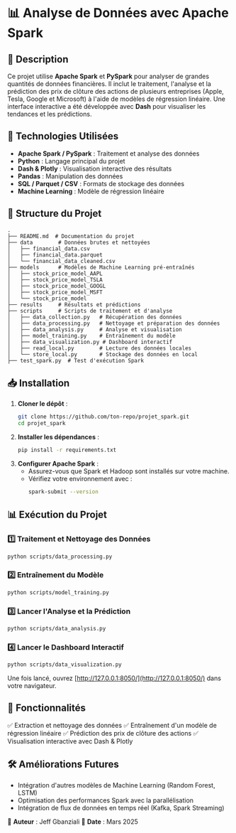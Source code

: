 # 📊 Analyse de Données avec Apache Spark

## 📌 Description
Ce projet utilise **Apache Spark** et **PySpark** pour analyser de grandes quantités de données financières. Il inclut le traitement, l'analyse et la prédiction des prix de clôture des actions de plusieurs entreprises (Apple, Tesla, Google et Microsoft) à l'aide de modèles de régression linéaire. Une interface interactive a été développée avec **Dash** pour visualiser les tendances et les prédictions.

## 🚀 Technologies Utilisées
- **Apache Spark / PySpark** : Traitement et analyse des données
- **Python** : Langage principal du projet
- **Dash & Plotly** : Visualisation interactive des résultats
- **Pandas** : Manipulation des données
- **SQL / Parquet / CSV** : Formats de stockage des données
- **Machine Learning** : Modèle de régression linéaire

## 📂 Structure du Projet

```
.
├── README.md  # Documentation du projet
├── data        # Données brutes et nettoyées
│   ├── financial_data.csv
│   ├── financial_data.parquet
│   └── financial_data_cleaned.csv
├── models      # Modèles de Machine Learning pré-entraînés
│   ├── stock_price_model_AAPL
│   ├── stock_price_model_TSLA
│   ├── stock_price_model_GOOGL
│   ├── stock_price_model_MSFT
│   └── stock_price_model
├── results     # Résultats et prédictions
├── scripts     # Scripts de traitement et d'analyse
│   ├── data_collection.py   # Récupération des données
│   ├── data_processing.py   # Nettoyage et préparation des données
│   ├── data_analysis.py     # Analyse et visualisation
│   ├── model_training.py    # Entraînement du modèle
│   ├── data_visualization.py # Dashboard interactif
│   ├── read_local.py        # Lecture des données locales
│   └── store_local.py       # Stockage des données en local
├── test_spark.py  # Test d'exécution Spark
```

## 📥 Installation

1. **Cloner le dépôt** :
   ```sh
   git clone https://github.com/ton-repo/projet_spark.git
   cd projet_spark
   ```
2. **Installer les dépendances** :
   ```sh
   pip install -r requirements.txt
   ```
3. **Configurer Apache Spark** :
   - Assurez-vous que Spark et Hadoop sont installés sur votre machine.
   - Vérifiez votre environnement avec :
     ```sh
     spark-submit --version
     ```

## 📊 Exécution du Projet

### 1️⃣ **Traitement et Nettoyage des Données**
```sh
python scripts/data_processing.py
```

### 2️⃣ **Entraînement du Modèle**
```sh
python scripts/model_training.py
```

### 3️⃣ **Lancer l'Analyse et la Prédiction**
```sh
python scripts/data_analysis.py
```

### 4️⃣ **Lancer le Dashboard Interactif**
```sh
python scripts/data_visualization.py
```
Une fois lancé, ouvrez [http://127.0.0.1:8050/](http://127.0.0.1:8050/) dans votre navigateur.

## 📌 Fonctionnalités
✅ Extraction et nettoyage des données
✅ Entraînement d'un modèle de régression linéaire
✅ Prédiction des prix de clôture des actions
✅ Visualisation interactive avec Dash & Plotly

## 🛠 Améliorations Futures
- Intégration d'autres modèles de Machine Learning (Random Forest, LSTM)
- Optimisation des performances Spark avec la parallélisation
- Intégration de flux de données en temps réel (Kafka, Spark Streaming)

📌 **Auteur** : Jeff Gbanziali
📅 **Date** : Mars 2025

